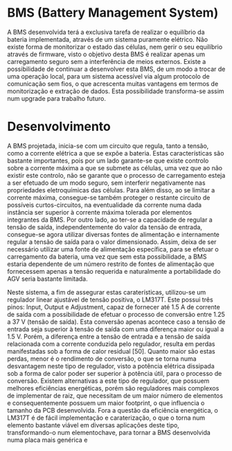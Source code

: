 # BMS (Battery Management System)
A BMS desenvolvida terá a exclusiva tarefa de realizar o equilíbrio da bateria implementada,
através de um sistema puramente elétrico. Não existe forma de monitorizar o estado das células, nem gerir
o seu equilíbrio através de firmware, visto o objetivo desta BMS é realizar apenas um carregamento seguro
sem a interferência de meios externos. Existe a possibilidade de continuar a
desenvolver esta BMS, de um modo a trocar de uma operação local, para um sistema acessível via algum
protocolo de comunicação sem fios, o que acrescenta muitas vantagens em termos de monitorização e extração
de dados. Esta possibilidade transforma-se assim num upgrade para trabalho futuro.



# Desenvolvimento
A BMS projetada, inicia-se com um circuito que regula, tanto a tensão, como a corrente elétrica a que
se expõe a bateria. Estas características são bastante importantes, pois por um lado garante-se que existe
controlo sobre a corrente máxima a que se submete as células, uma vez que ao não existir este controlo, não
se garante que o processo de carregamento esteja a ser efetuado de um modo seguro, sem interferir negativamente
nas propriedades eletroquímicas das células. Para além disso, ao se limitar a corrente máxima,
consegue-se também proteger o restante circuito de possíveis curtos-circuitos, na eventualidade da corrente
numa dada instância ser superior à corrente máxima tolerada por elementos integrantes da BMS. Por outro
lado, ao ter-se a capacidade de regular a tensão de saída, independentemente do valor da tensão de entrada,
consegue-se agora utilizar diversas fontes de alimentação e internamente regular a tensão de saída para o
valor dimensionado. Assim, deixa de ser necessário utilizar uma fonte de alimentação específica, para se
efetuar o carregamento da bateria, uma vez que sem esta possibilidade, a BMS estaria dependente de um
número restrito de fontes de alimentação que fornecessem apenas a tensão requerida e naturalmente a portabilidade
do AGV seria bastante limitada.


Neste sistema, a fim de assegurar estas caraterísticas, utilizou-se um regulador linear ajustável de tensão
positiva, o LM317T. Este possui três pinos: Input, Output e Adjustment, capaz de fornecer até 1.5 A de corrente
de saída com a possibilidade de efetuar o processo de conversão entre 1.25 a 37 V (tensão de saída). Esta
conversão apenas acontece caso a tensão de entrada seja superior à tensão de saída com uma diferença
maior ou igual a 1.5 V. Porém, a diferença entre a tensão de entrada e a tensão de saída relacionada com a
corrente conduzida pelo regulador, resulta em perdas manifestadas sob a forma de calor residual [50]. Quanto
maior são estas perdas, menor é o rendimento de conversão, o que se torna numa desvantagem neste tipo
de regulador, visto a potência elétrica dissipada sob a forma de calor poder ser superior à potência útil, para
o processo de conversão. Existem alternativas a este tipo de regulador, que possuem melhores eficiências
energéticas, porém são reguladores mais complexos de implementar de raiz, que necessitam de um maior
número de elementos e consequentemente possuem um maior footprint, o que influencia o tamanho da PCB
desenvolvida. Fora a questão da eficiência energética, o LM317T é de fácil implementação e caraterização, o
que o torna num elemento bastante viável em diversas aplicações deste tipo, transformando-o num elementochave,
para tornar a BMS desenvolvida numa placa mais genérica e
